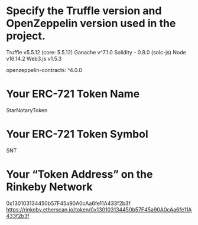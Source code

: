 Specify the Truffle version and OpenZeppelin version used in the project.
=========================================================================
Truffle v5.5.12 (core: 5.5.12)
Ganache v^7.1.0
Solidity - 0.8.0 (solc-js)
Node v16.14.2
Web3.js v1.5.3

openzeppelin-contracts: ^4.0.0

Your ERC-721 Token Name
=======================
StarNotaryToken

Your ERC-721 Token Symbol
=========================
SNT

Your “Token Address” on the Rinkeby Network
===========================================
0x130103134450b57F45a90A0cAa6fe11A433f2b3f
https://rinkeby.etherscan.io/token/0x130103134450b57F45a90A0cAa6fe11A433f2b3f